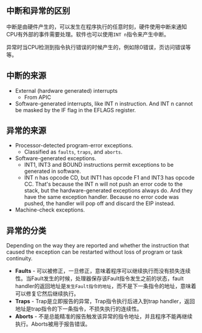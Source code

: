 ## 中断和异常的区别

中断是由硬件产生的，可以发生在程序执行的任意时刻，硬件使用中断来通知CPU有外部的事件需要处理。软件也可以使用`INT n`指令来产生中断。

异常时当CPU检测到指令执行错误的时候产生的，例如除0错误，页访问错误等等。

## 中断的来源

* External (hardware generated) interrupts
  * From APIC
* Software-generated interrupts, like INT n instruction. And INT n cannot be masked by the IF flag in the EFLAGS register.

## 异常的来源

* Processor-detected program-error exceptions.
  * Classified as `faults`, `traps`, and `aborts`.
* Software-generated exceptions.
  * INT1, INT3 and BOUND instructions permit exceptions to be generated in software.
  * INT n has opcode CD, but INT1 has opcode F1 and INT3 has opcode CC. That's because the INT n will not push an error code to the stack, but the hardware-generated exceptions always do. And they have the same exception handler. Because no error code was pushed, the handler will pop off and discard the EIP instead.
* Machine-check exceptions.

## 异常的分类

Depending on the way they are reported and whether the instruction that caused the exception can be restarted without loss of program or task continuity.

* **Faults** - 可以被修正，一旦修正，意味着程序可以继续执行而没有损失连续性。当Fault发生的时候，处理器保存该Fault指令发生之前的状态，fault handler的返回地址是`发生Fault指令的地址`，而不是下一条指令的地址，意味着可以修复它然后继续执行。
* **Traps** - Trap是立即报告的异常，Trap指令执行后进入到trap handler，返回地址是trap指令的下一条指令，不损失执行的连续性。
* **Aborts** - 不是总能精准的报告触发该异常的指令地址，并且程序不能再继续执行。Aborts被用于报告错误。





